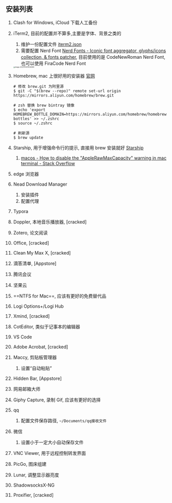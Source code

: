 ## 安装列表

1.   Clash for Windows, iCloud 下载人工备份

2.   iTerm2, 目前的配置并不算多,主要是字体、背景之类的

     1.   维护一份配置文件 [iterm2.json](./iterm2.json)
     2.   需要配置 Nerd Font [Nerd Fonts - Iconic font aggregator, glyphs/icons collection, & fonts patcher](https://www.nerdfonts.com/font-downloads), 目前使用的是 CodeNewRoman Nerd Font, 也可以使用 FiraCode Nerd Font

     <img src="https://raw.githubusercontent.com/apollo600/images/main/mac-mini/202311140105129.png?token=AQJ63I37BM32TI2AFSHPSRTFKJLZ6" alt="image-20231114010536990" style="zoom: 33%;" />

3.   Homebrew, mac 上很好用的安装器 [官网](brew.sh)

     ```
     # 修改 brew.git 为阿里源
     $ git -C "$(brew --repo)" remote set-url origin https://mirrors.aliyun.com/homebrew/brew.git
     
     # zsh 替换 brew bintray 镜像
     $ echo 'export HOMEBREW_BOTTLE_DOMAIN=https://mirrors.aliyun.com/homebrew/homebrew-bottles' >> ~/.zshrc
     $ source ~/.zshrc
     
     # 刷新源
     $ brew update
     ```

4.   Starship, 用于增强命令行的提示, 直接用 brew 安装就好 [Starship](https://starship.rs/zh-CN/guide/#🚀-安装)

     1.   [macos - How to disable the "AppleRawMaxCapacity" warning in mac terminal - Stack Overflow](https://stackoverflow.com/questions/77222467/how-to-disable-the-applerawmaxcapacity-warning-in-mac-terminal)

5.   edge 浏览器

6.   Nead Download Manager

     1.   安装插件
     2.   配置代理

7.   Typora

8.   Doppler, 本地音乐播放器, [cracked]

9.   Zotero, 论文阅读

10.   Office, [cracked]

11.   Clean My Max X, [cracked]

12.   滴答清单, [Appstore]

13.   腾讯会议

14.   坚果云

15.   ==NTFS for Mac==, 应该有更好的免费替代品

16.   Logi Options+/Logi Hub

17.   Xmind, [cracked]

18.   CotEditor, 类似于记事本的编辑器

19.   VS Code

20.   Adobe Acrobat, [cracked]

21.   Maccy, 剪贴板管理器

      1.   设置“自动粘贴”

22.   Hidden Bar, [Appstore]

23.   网易邮箱大师

24.   Giphy Capture, 录制 Gif, 应该有更好的选择

25.   qq

      1.   配置文件保存路径, `~/Documents/qq接收文件`

26.   微信

      1.   设置小于一定大小自动保存文件

27.   VNC Viewer, 用于远程控制转发界面

28.   PicGo, 图床组建

29.   Lunar, 调整显示器亮度

30.   ShadowsocksX-NG

31.   Proxifier, [cracked]
